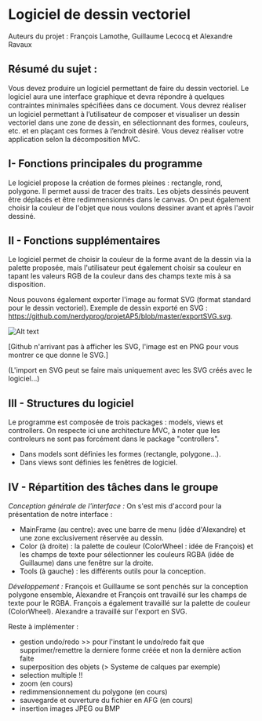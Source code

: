 Logiciel de dessin vectoriel
=========

Auteurs du projet : François Lamothe, Guillaume Lecocq et Alexandre Ravaux

Résumé du sujet :
--
Vous devez produire un logiciel permettant de faire du dessin vectoriel. Le logiciel aura une interface graphique et devra répondre à quelques contraintes minimales spéciﬁées dans ce document. Vous devrez réaliser un logiciel permettant à l’utilisateur de composer et visualiser un dessin vectoriel dans une zone de dessin, en sélectionnant des formes, couleurs, etc. et en plaçant ces formes à l’endroit désiré. Vous devez réaliser votre application selon la décomposition MVC.

I- Fonctions principales du programme
--

Le logiciel propose la création de formes pleines : rectangle, rond, polygone. Il permet aussi de tracer des traits.
Les objets dessinés peuvent être déplacés et être redimmensionnés dans le canvas. On peut également choisir la couleur de l'objet que nous voulons dessiner avant et après l'avoir dessiné. 

II - Fonctions supplémentaires 
--
Le logiciel permet de choisir la couleur de la forme avant de la dessin via la palette proposée, mais l'utilisateur peut également choisir sa couleur en tapant les valeurs RGB de la couleur dans des champs texte mis à sa disposition.

Nous pouvons également exporter l'image au format SVG (format standard pour le dessin vectoriel). Exemple de dessin exporté en SVG : https://github.com/nerdyprog/projetAP5/blob/master/exportSVG.svg.

![Alt text](https://raw.github.com/nerdyprog/projetAP5/master/exportSVG.png "Dessin exporté en SVG")

[Github n'arrivant pas à afficher les SVG, l'image est en PNG pour vous montrer ce que donne le SVG.]

(L'import en SVG peut se faire mais uniquement avec les SVG créés avec le logiciel...)


III - Structures du logiciel
--
Le programme est composée de trois packages : models, views et controllers. On respecte ici une architecture MVC, à noter que les controleurs ne sont pas forcément dans le package "controllers".

* Dans models sont définies les formes (rectangle, polygone...).
* Dans views sont définies les fenêtres de logiciel.

IV - Répartition des tâches dans le groupe
--
*Conception générale de l'interface :*
On s'est mis d'accord pour la présentation de notre interface : 
* MainFrame (au centre): avec une barre de menu (idée d'Alexandre) et  une zone exclusivement réservée au dessin.
* Color (à droite) : la palette de couleur (ColorWheel : idée de François) et les champs de texte pour sélectionner les couleurs RGBA (idée de Guillaume) dans une fenêtre sur la droite. 
* Tools (à gauche) : les différents outils pour la conception.

*Développement :*
François et Guillaume se sont penchés sur la conception polygone ensemble, Alexandre et François ont travaillé sur les champs de texte pour le RGBA. François a également travaillé sur la palette de couleur (ColorWheel).
Alexandre a travaillé sur l'export en SVG.



Reste à implémenter :
* gestion undo/redo >> pour l'instant le undo/redo fait que supprimer/remettre la derniere forme créée et non la dernière action faite
* superposition des objets (> Systeme de calques par exemple)
* selection multiple !! 
* zoom (en cours)
* redimmensionnement du polygone (en cours)
* sauvegarde et ouverture du fichier en AFG (en cours)
* insertion images JPEG ou BMP



